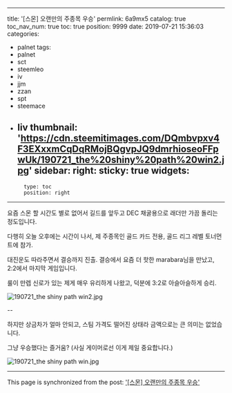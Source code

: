 
---
title: '[스몬] 오랜만의 주종목 우승'
permlink: 6a9mx5
catalog: true
toc_nav_num: true
toc: true
position: 9999
date: 2019-07-21 15:36:03
categories:
- palnet
tags:
- palnet
- sct
- steemleo
- iv
- jjm
- zzan
- spt
- steemace
- liv
thumbnail: 'https://cdn.steemitimages.com/DQmbvpxv4F3EXxxmCqDqRMojBQgvpJQ9dmrhioseoFFpwUk/190721_the%20shiny%20path%20win2.jpg'
sidebar:
    right:
        sticky: true
widgets:
    -
        type: toc
        position: right
---


요즘 스몬 할 시간도 별로 없어서 길드를 앞두고 DEC 채굴용으로 래더만 가끔 돌리는 정도입니다. 

다행히 오늘 오후에는 시간이 나서, 제 주종목인 골드 카드 전용, 골드 리그 레벨 토너먼트에 참가.

대진운도 따라주면서 결승까지 진출. 결승에서 요즘 더 핫한 marabara님을 만났고, 2:2에서 마지막 게임입니다. 

룰이 만렙 신로가 있는 제게 매우 유리하게 나왔고, 덕분에 3:2로 아슬아슬하게 승리.

![190721_the shiny path win2.jpg](https://cdn.steemitimages.com/DQmbvpxv4F3EXxxmCqDqRMojBQgvpJQ9dmrhioseoFFpwUk/190721_the%20shiny%20path%20win2.jpg)
<br>

--

하지만 상금차가 얼마 안되고, 스팀 가격도 떨어진 상태라 금액으로는 큰 의미는 없었습니다. 

그냥 우승했다는 즐거움? (사실 게이머로선 이게 제일 중요합니다.)

![190721_the shiny path win.jpg](https://cdn.steemitimages.com/DQmSPutvC4XFn6BNC8uTS4FvW4EhFFihjcZrcx34tXwwg38/190721_the%20shiny%20path%20win.jpg)
<br>

- - -

This page is synchronized from the post: ['[스몬] 오랜만의 주종목 우승'](https://steemit.com/@glory7/6a9mx5)
